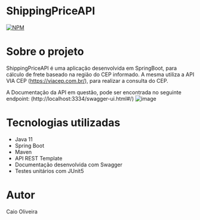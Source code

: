 # ShippingPriceAPI
[![NPM](https://img.shields.io/npm/l/react)](https://github.com/caio01/ShippingPriceAPI/blob/master/LICENSE) 

# Sobre o projeto

ShippingPriceAPI é uma aplicação desenvolvida em SpringBoot, para cálculo de frete baseado na região do CEP informado.
A mesma utiliza a API VIA CEP (https://viacep.com.br/), para realizar a consulta do CEP.

A Documentação da API em questão, pode ser encontrada no seguinte endpoint: (http://localhost:3334/swagger-ui.html#/)
![image](https://user-images.githubusercontent.com/49879702/224508059-5e39b1ac-ff59-4d50-9983-e86e04982407.png)

# Tecnologias utilizadas
- Java 11
- Spring Boot
- Maven
- API REST Template
- Documentação desenvolvida com Swagger
- Testes unitários com JUnit5

# Autor

Caio Oliveira
